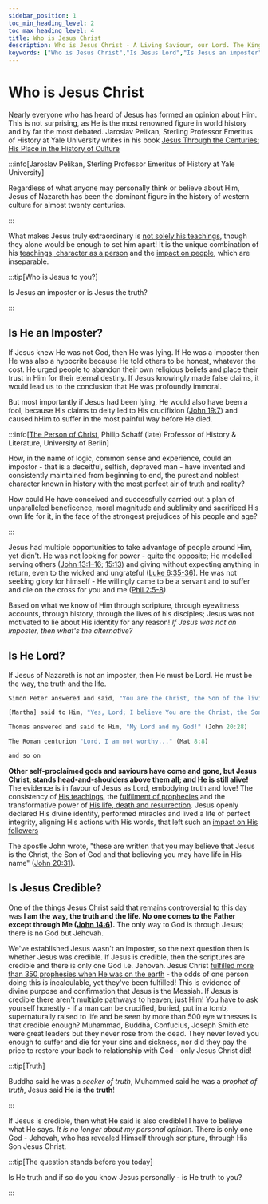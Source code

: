 ```yaml
---
sidebar_position: 1
toc_min_heading_level: 2
toc_max_heading_level: 4
title: Who is Jesus Christ
description: Who is Jesus Christ - A Living Saviour, our Lord. The King of Kings! He is the way, the truth and the life - the only way to God. He suffered and bled for you and me; Jesus died on the cross and rose again to restore man to God!
keywords: ["Who is Jesus Christ","Is Jesus Lord","Is Jesus an imposter","Is Jesus alive","Is Jesus credible","experience Jesus now"]
---
```


# Who is Jesus Christ

Nearly everyone who has heard of Jesus has formed an opinion about Him. This is not surprising,
as He is the most renowned figure in world history and by far the most debated. Jaroslav
Pelikan, Sterling Professor Emeritus of History at Yale University writes in his book
[Jesus Through the Centuries: His Place in the History of Culture](https://www.amazon.com/Jesus-Through-Centuries-History-Culture/dp/0300079877)

:::info[Jaroslav Pelikan, Sterling Professor Emeritus of History at Yale University]

Regardless of what anyone may personally think or believe about Him, Jesus of Nazareth has been the
dominant figure in the history of western culture for almost twenty centuries.

:::

What makes Jesus truly extraordinary is [not solely his teachings](./crediblilty/teachings-of-jesus.md),
though they alone would be enough to set him apart! It is the unique combination of
his [teachings, character as a person](./crediblilty/teachings-of-jesus.md) and the
[impact on people](./crediblilty/the-martyrs.md), which are inseparable.

:::tip[Who is Jesus to you?]

Is Jesus an imposter or is Jesus the truth?

:::

## Is He an Imposter?

If Jesus knew He was not God, then He was lying. If He was a imposter then He was also
a hypocrite because He told others to be honest, whatever the cost. He urged people to abandon
their own religious beliefs and place their trust in Him for their eternal destiny. If Jesus
knowingly made false claims, it would lead us to the conclusion that He was profoundly immoral. 

But most importantly if Jesus had been lying, He would also have been a fool, because His claims
to deity led to His crucifixion ([John 19:7](https://www.biblegateway.com/passage/?search=John%2019%3A7&version=NKJV))
and caused hHim to suffer in the most painful way before He died. 

:::info[[The Person of Christ](https://www.amazon.com/Person-Christ-Perfection-Humanity-Divinity/dp/1113222034), Philip Schaff (late) Professor of History & Literature, University of Berlin]

How, in the name of logic, common sense and experience, could an impostor - that is a
deceitful, selfish, depraved man - have invented and consistently maintained from beginning to
end, the purest and noblest character known in history with the most perfect air of truth
and reality? 

How could He have conceived and successfully carried out a plan of unparalleled beneficence,
moral magnitude and sublimity and sacrificed His own life for it, in the face of the strongest
prejudices of his people and age?

:::

Jesus had multiple opportunities to take advantage of people around Him, yet didn't. He was not
looking for power - quite the opposite; He modelled serving others
([John 13:1–16](https://www.biblegateway.com/passage/?search=John%2013%3A1%E2%80%9316&version=NKJV);
[15:13](https://www.biblegateway.com/passage/?search=John%2015%3A13&version=NKJV)) and
giving without expecting anything in return, even to the wicked and ungrateful
([Luke 6:35-36](https://www.biblegateway.com/passage/?search=Luke%206%3A35-36&version=NKJV)).
He was not seeking glory for himself - He willingly came to be a servant and to suffer and die
on the cross for you and me ([Phil 2:5-8](https://www.biblegateway.com/passage/?search=Philippians%202%3A5-8&version=NKJV)).

Based on what we know of Him through scripture, through eyewitness accounts, through history,
through the lives of his disciples; Jesus was not motivated to lie about His identity for any
reason!  *If Jesus was not an imposter, then what's the alternative?*

## Is He Lord?

If Jesus of Nazareth is not an imposter, then He must be Lord. He must be the way, the truth
and the life.

```js 
Simon Peter answered and said, "You are the Christ, the Son of the living God." (Mat 16:13-20)

[Martha] said to Him, "Yes, Lord; I believe You are the Christ, the Son of God ..." (John 11:27)

Thomas answered and said to Him, "My Lord and my God!" (John 20:28) 

The Roman centurion "Lord, I am not worthy..." (Mat 8:8)

and so on 
```

**Other self-proclaimed gods and saviours have come and gone, but Jesus Christ, stands
head-and-shoulders above them all; and He is still alive!** The evidence is in favour of Jesus as Lord,
embodying truth and love! The consistency of [His teachings](./crediblilty/teachings-of-jesus.md),
the [fulfilment of prophecies](./crediblilty/prophecies-fulfilled.md) and the transformative power of
[His life, death and resurrection](./crediblilty/is-jesus-alive.md). Jesus openly declared
His divine identity, performed miracles and lived a life of perfect integrity, aligning
His actions with His words, that left such an [impact on His followers](./crediblilty/the-martyrs.md)

The apostle John wrote, "these are written that you may believe that Jesus is the Christ, the
Son of God and that believing you may have life in His name" ([John 20:31](https://www.biblegateway.com/passage/?search=John%2020%3A30-31&version=NKJV)).

## Is Jesus Credible?

One of the things Jesus Christ said that remains controversial to this day was **I am the way,
the truth and the life. No one comes to the Father except through Me ([John 14:6](https://www.biblegateway.com/passage/?search=John%2014%3A6&version=NKJV)).** The only
way to God is through Jesus; there is no God but Jehovah. 

We've established Jesus wasn't an imposter, so the next question then is whether Jesus was credible.
If Jesus is credible, then the scriptures are credible and there is only one God i.e. Jehovah. Jesus Christ
[fulfilled more than 350 prophesies when He was on the earth](./crediblilty/prophecies-fulfilled.md) -
the odds of one person doing this is incalculable, yet they've been fulfilled! This is evidence
of divine purpose and confirmation that Jesus is the Messiah. If Jesus is credible there aren't
multiple pathways to heaven, just Him! You have to ask yourself honestly - if a man can be crucified,
buried, put in a tomb, supernaturally raised to life and be seen by more than 500 eye witnesses
is that credible enough? Muhammad, Buddha, Confucius, Joseph Smith etc were great leaders but they never
rose from the dead. They never loved you enough to suffer and die for your sins and sickness,
nor did they pay the price to restore your back to relationship with God - only Jesus Christ did!

:::tip[Truth]

Buddha said he was a *seeker of truth*, Muhammed said he was a *prophet of truth*,
Jesus said **He is the truth**!

:::

If Jesus is credible, then what He said is also credible! I have to believe what He says. *It
is no longer about my personal opinion.* There is only one God - Jehovah, who has revealed Himself
through scripture, through His Son Jesus Christ.

:::tip[The question stands before you today]

Is He truth and if so do you know Jesus personally - is He truth to you?

:::

